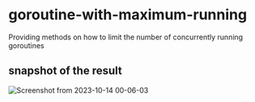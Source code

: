 # goroutine-with-maximum-running
Providing methods on how to limit the number of concurrently running goroutines
## snapshot of the result
![Screenshot from 2023-10-14 00-06-03](https://github.com/hafidzilkhairi/goroutine-with-maximum-running/assets/23477358/14ba6106-a8ab-47eb-9f0f-7311c570a338)
